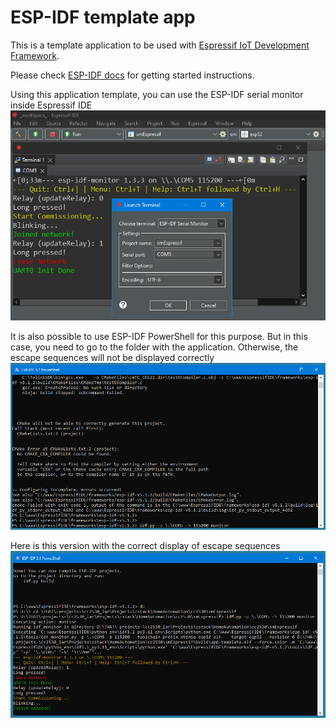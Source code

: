 ESP-IDF template app
====================

This is a template application to be used with [Espressif IoT Development Framework](https://github.com/espressif/esp-idf).

Please check [ESP-IDF docs](https://docs.espressif.com/projects/esp-idf/en/latest/get-started/index.html) for getting started instructions.

Using this application template, you can use the ESP-IDF serial monitor inside Espressif IDE  
![](img/smEspressif_01.png)  

It is also possible to use ESP-IDF PowerShell for this purpose. But in this case, you need to go to the folder with the application. Otherwise, the escape sequences will not be displayed correctly  
![](img/smEspressif_02.png)  

Here is this version with the correct display of escape sequences  
![](img/smEspressif_03.png)  
